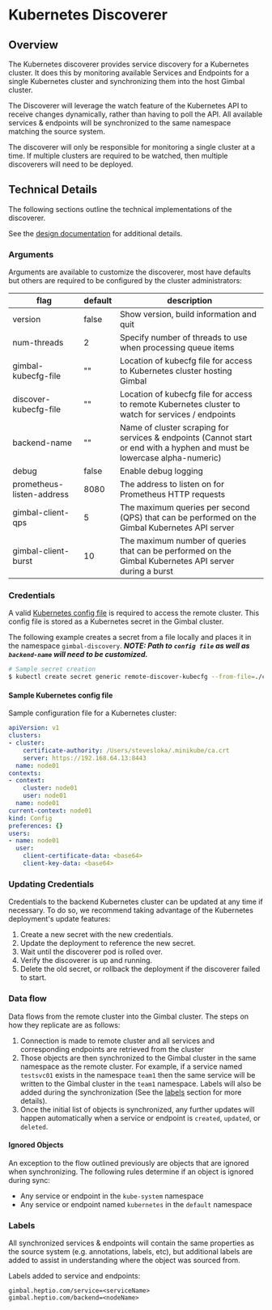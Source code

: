 # Kubernetes Discoverer

## Overview

The Kubernetes discoverer provides service discovery for a Kubernetes cluster. It does this by monitoring available Services and Endpoints for a single Kubernetes cluster and synchronizing them into the host Gimbal cluster.

The Discoverer will leverage the watch feature of the Kubernetes API to receive changes dynamically, rather than having to poll the API. All available services & endpoints will be synchronized to the same namespace matching the source system.

The discoverer will only be responsible for monitoring a single cluster at a time. If multiple clusters are required to be watched, then multiple discoverers will need to be deployed.

## Technical Details

The following sections outline the technical implementations of the discoverer.

See the [design documentation](../discovery/design/kubernetes.md) for additional details.

### Arguments

Arguments are available to customize the discoverer, most have defaults but others are required to be configured by the cluster administrators:

| flag  | default  | description  |
|---|---|---|
| version  |  false | Show version, build information and quit  
| num-threads  | 2  |  Specify number of threads to use when processing queue items
| gimbal-kubecfg-file  | ""  | Location of kubecfg file for access to Kubernetes cluster hosting Gimbal
| discover-kubecfg-file | ""  | Location of kubecfg file for access to remote Kubernetes cluster to watch for services / endpoints 
| backend-name  | ""  |   Name of cluster scraping for services & endpoints (Cannot start or end with a hyphen and must be lowercase alpha-numeric)
| debug | false | Enable debug logging 
| prometheus-listen-address | 8080 | The address to listen on for Prometheus HTTP requests
| gimbal-client-qps | 5 | The maximum queries per second (QPS) that can be performed on the Gimbal Kubernetes API server
| gimbal-client-burst | 10 | The maximum number of queries that can be performed on the Gimbal Kubernetes API server during a burst

### Credentials

A valid [Kubernetes config file](https://kubernetes.io/docs/tasks/access-application-cluster/configure-access-multiple-clusters/) is required to access the remote cluster. This config file is stored as a Kubernetes secret in the Gimbal cluster.

The following example creates a secret from a file locally and places it in the namespace `gimbal-discovery`. **_NOTE: Path to `config file` as well as `backend-name` will need to be customized._**

```bash
# Sample secret creation
$ kubectl create secret generic remote-discover-kubecfg --from-file=./config --from-literal=backend-name=nodek8s -n gimbal-discovery
```

#### Sample Kubernetes config file

Sample configuration file for a Kubernetes cluster:

```yaml
apiVersion: v1
clusters:
- cluster:
    certificate-authority: /Users/stevesloka/.minikube/ca.crt
    server: https://192.168.64.13:8443
  name: node01
contexts:
- context:
    cluster: node01
    user: node01
  name: node01
current-context: node01
kind: Config
preferences: {}
users:
- name: node01
  user:
    client-certificate-data: <base64>
    client-key-data: <base64>
```

### Updating Credentials

Credentials to the backend Kubernetes cluster can be updated at any time if necessary. To do so, we recommend taking advantage of the Kubernetes deployment's update features:

1. Create a new secret with the new credentials.
2. Update the deployment to reference the new secret.
3. Wait until the discoverer pod is rolled over.
4. Verify the discoverer is up and running.
5. Delete the old secret, or rollback the deployment if the discoverer failed to start.

### Data flow

Data flows from the remote cluster into the Gimbal cluster. The steps on how they replicate are as follows:

1. Connection is made to remote cluster and all services and corresponding endpoints are retrieved from the cluster
2. Those objects are then synchronized to the Gimbal cluster in the same namespace as the remote cluster. For example, if a service named `testsvc01` exists in the namespace `team1` then the same service will be written to the Gimbal cluster in the `team1` namespace. Labels will also be added during the synchronization (See the [labels](#labels) section for more details).
3. Once the initial list of objects is synchronized, any further updates will happen automatically when a service or endpoint is `created`, `updated`, or `deleted`.

#### Ignored Objects

An exception to the flow outlined previously are objects that are ignored when synchronizing. The following rules determine if an object is ignored during sync:

- Any service or endpoint in the `kube-system` namespace
- Any service or endpoint named `kubernetes` in the `default` namespace

### Labels

All synchronized services & endpoints will contain the same properties as the source system (e.g. annotations, labels, etc), but additional labels are added to assist in understanding where the object was sourced from.

Labels added to service and endpoints:
```
gimbal.heptio.com/service=<serviceName>
gimbal.heptio.com/backend=<nodeName>
```